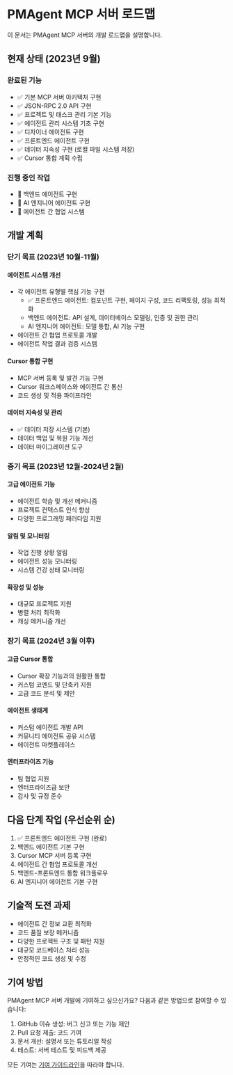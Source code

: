 # PMAgent MCP 서버 로드맵

이 문서는 PMAgent MCP 서버의 개발 로드맵을 설명합니다.

## 현재 상태 (2023년 9월)

### 완료된 기능

- ✅ 기본 MCP 서버 아키텍처 구현
- ✅ JSON-RPC 2.0 API 구현
- ✅ 프로젝트 및 태스크 관리 기본 기능
- ✅ 에이전트 관리 시스템 기초 구현
- ✅ 디자이너 에이전트 구현
- ✅ 프론트엔드 에이전트 구현
- ✅ 데이터 지속성 구현 (로컬 파일 시스템 저장)
- ✅ Cursor 통합 계획 수립

### 진행 중인 작업

- 🔄 백엔드 에이전트 구현
- 🔄 AI 엔지니어 에이전트 구현
- 🔄 에이전트 간 협업 시스템

## 개발 계획

### 단기 목표 (2023년 10월-11월)

#### 에이전트 시스템 개선
- 각 에이전트 유형별 핵심 기능 구현
  - ✅ 프론트엔드 에이전트: 컴포넌트 구현, 페이지 구성, 코드 리팩토링, 성능 최적화
  - 백엔드 에이전트: API 설계, 데이터베이스 모델링, 인증 및 권한 관리
  - AI 엔지니어 에이전트: 모델 통합, AI 기능 구현
- 에이전트 간 협업 프로토콜 개발
- 에이전트 작업 결과 검증 시스템

#### Cursor 통합 구현
- MCP 서버 등록 및 발견 기능 구현
- Cursor 워크스페이스와 에이전트 간 통신
- 코드 생성 및 적용 파이프라인

#### 데이터 지속성 및 관리
- ✅ 데이터 저장 시스템 (기본)
- 데이터 백업 및 복원 기능 개선
- 데이터 마이그레이션 도구

### 중기 목표 (2023년 12월-2024년 2월)

#### 고급 에이전트 기능
- 에이전트 학습 및 개선 메커니즘
- 프로젝트 컨텍스트 인식 향상
- 다양한 프로그래밍 패러다임 지원

#### 알림 및 모니터링
- 작업 진행 상황 알림
- 에이전트 성능 모니터링
- 시스템 건강 상태 모니터링

#### 확장성 및 성능
- 대규모 프로젝트 지원
- 병렬 처리 최적화
- 캐싱 메커니즘 개선

### 장기 목표 (2024년 3월 이후)

#### 고급 Cursor 통합
- Cursor 확장 기능과의 원활한 통합
- 커스텀 코멘드 및 단축키 지원
- 고급 코드 분석 및 제안

#### 에이전트 생태계
- 커스텀 에이전트 개발 API
- 커뮤니티 에이전트 공유 시스템
- 에이전트 마켓플레이스

#### 엔터프라이즈 기능
- 팀 협업 지원
- 엔터프라이즈급 보안
- 감사 및 규정 준수

## 다음 단계 작업 (우선순위 순)

1. ✅ 프론트엔드 에이전트 구현 (완료)
2. 백엔드 에이전트 기본 구현
3. Cursor MCP 서버 등록 구현
4. 에이전트 간 협업 프로토콜 개선
5. 백엔드-프론트엔드 통합 워크플로우
6. AI 엔지니어 에이전트 기본 구현

## 기술적 도전 과제

- 에이전트 간 정보 교환 최적화
- 코드 품질 보장 메커니즘
- 다양한 프로젝트 구조 및 패턴 지원
- 대규모 코드베이스 처리 성능
- 안정적인 코드 생성 및 수정

## 기여 방법

PMAgent MCP 서버 개발에 기여하고 싶으신가요? 다음과 같은 방법으로 참여할 수 있습니다:

1. GitHub 이슈 생성: 버그 신고 또는 기능 제안
2. Pull 요청 제출: 코드 기여
3. 문서 개선: 설명서 또는 튜토리얼 작성
4. 테스트: 서버 테스트 및 피드백 제공

모든 기여는 [기여 가이드라인](CONTRIBUTING.md)을 따라야 합니다. 